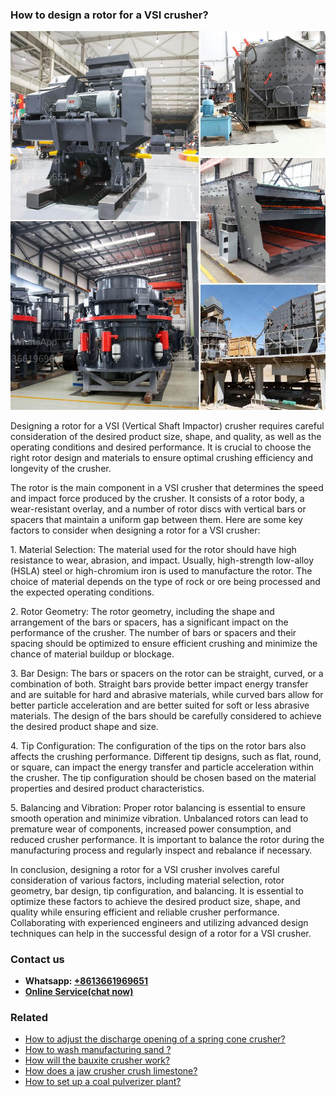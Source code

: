 <h3>How to design a rotor for a VSI crusher?</h3><img src='1701745212.jpg' alt=''><p>Designing a rotor for a VSI (Vertical Shaft Impactor) crusher requires careful consideration of the desired product size, shape, and quality, as well as the operating conditions and desired performance. It is crucial to choose the right rotor design and materials to ensure optimal crushing efficiency and longevity of the crusher.</p><p>The rotor is the main component in a VSI crusher that determines the speed and impact force produced by the crusher. It consists of a rotor body, a wear-resistant overlay, and a number of rotor discs with vertical bars or spacers that maintain a uniform gap between them. Here are some key factors to consider when designing a rotor for a VSI crusher:</p><p>1. Material Selection: The material used for the rotor should have high resistance to wear, abrasion, and impact. Usually, high-strength low-alloy (HSLA) steel or high-chromium iron is used to manufacture the rotor. The choice of material depends on the type of rock or ore being processed and the expected operating conditions.</p><p>2. Rotor Geometry: The rotor geometry, including the shape and arrangement of the bars or spacers, has a significant impact on the performance of the crusher. The number of bars or spacers and their spacing should be optimized to ensure efficient crushing and minimize the chance of material buildup or blockage.</p><p>3. Bar Design: The bars or spacers on the rotor can be straight, curved, or a combination of both. Straight bars provide better impact energy transfer and are suitable for hard and abrasive materials, while curved bars allow for better particle acceleration and are better suited for soft or less abrasive materials. The design of the bars should be carefully considered to achieve the desired product shape and size.</p><p>4. Tip Configuration: The configuration of the tips on the rotor bars also affects the crushing performance. Different tip designs, such as flat, round, or square, can impact the energy transfer and particle acceleration within the crusher. The tip configuration should be chosen based on the material properties and desired product characteristics.</p><p>5. Balancing and Vibration: Proper rotor balancing is essential to ensure smooth operation and minimize vibration. Unbalanced rotors can lead to premature wear of components, increased power consumption, and reduced crusher performance. It is important to balance the rotor during the manufacturing process and regularly inspect and rebalance if necessary.</p><p>In conclusion, designing a rotor for a VSI crusher involves careful consideration of various factors, including material selection, rotor geometry, bar design, tip configuration, and balancing. It is essential to optimize these factors to achieve the desired product size, shape, and quality while ensuring efficient and reliable crusher performance. Collaborating with experienced engineers and utilizing advanced design techniques can help in the successful design of a rotor for a VSI crusher.</p><h3>Contact us</h3><ul><li><strong>Whatsapp:&nbsp;<a href="https://wa.me/8613661969651">+8613661969651</a></strong></li><li><a href="https://swt.shibang-china.com/?git&amp;zhl&amp;How to design a rotor for a VSI crusher"><strong>Online Service(chat now)</strong></a></li></ul><h3>Related</h3><ul><li><a href='How to adjust the discharge opening of a spring cone crusher.md'>How to adjust the discharge opening of a spring cone crusher?</a></li><li><a href='How to wash manufacturing sand .md'>How to wash manufacturing sand ?</a></li><li><a href='How will the bauxite crusher work.md'>How will the bauxite crusher work?</a></li><li><a href='How does a jaw crusher crush limestone.md'>How does a jaw crusher crush limestone?</a></li><li><a href='How to set up a coal pulverizer plant.md'>How to set up a coal pulverizer plant?</a></li></ul>